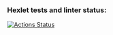 ### Hexlet tests and linter status:
[![Actions Status](https://github.com/Kengston/php-project-9/actions/workflows/hexlet-check.yml/badge.svg)](https://github.com/Kengston/php-project-9/actions)